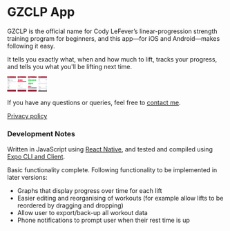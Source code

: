 # GZCLP App

GZCLP is the official name for Cody LeFever’s linear-progression strength training program for beginners, and this app—for iOS and Android—makes following it easy.

It tells you exactly what, when and how much to lift, tracks your progress, and tells you what you'll be lifting next time.

<p float='left'>
  <img src="https://github.com/apmeehan/gzclp/blob/master/screenshots/1.png" width="20" />
  <img src="https://github.com/apmeehan/gzclp/blob/master/screenshots/2.png" width="20" />
  <img src="https://github.com/apmeehan/gzclp/blob/master/screenshots/3.png" width="20" />
  <img src="https://github.com/apmeehan/gzclp/blob/master/screenshots/4.png" width="20" />
</p>

If you have any questions or queries, feel free to [contact me](mailto:apetermeehan+apps@gmail.com).

[Privacy policy](https://github.com/apmeehan/gzclp/blob/master/PRIVACY.md)

### Development Notes

Written in JavaScript using [React Native](https://facebook.github.io/react-native/), and tested and compiled using [Expo CLI and Client](https://expo.io/tools).

Basic functionality complete. Following functionality to be implemented in later versions:
* Graphs that display progress over time for each lift
* Easier editing and reorganising of workouts (for example allow lifts to be reordered by dragging and dropping)
* Allow user to export/back-up all workout data
* Phone notifications to prompt user when their rest time is up
